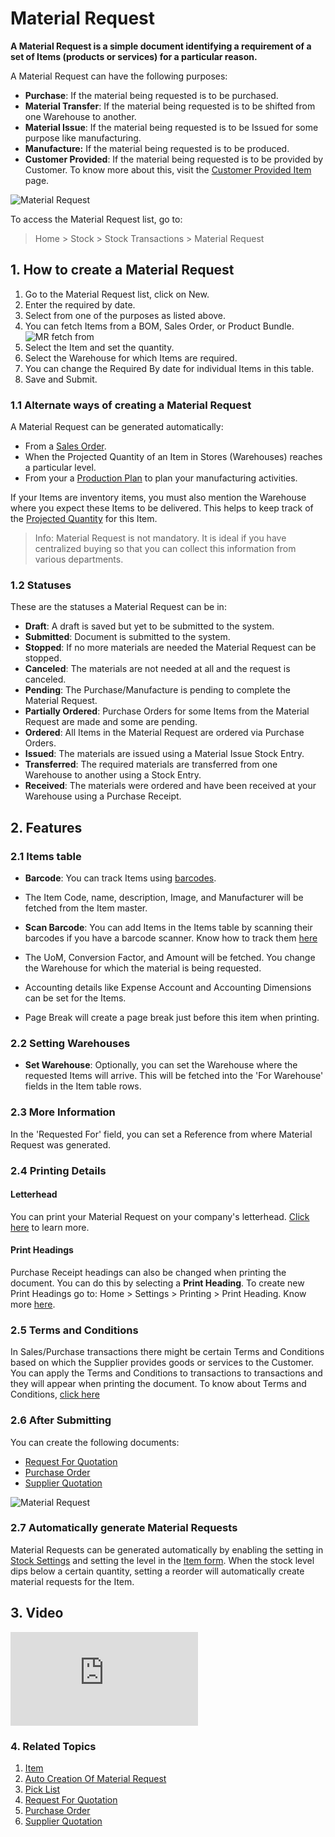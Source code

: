 <!-- add-breadcrumbs -->
# Material Request

**A Material Request is a simple document identifying a requirement of a set of Items (products or services) for a particular reason.**

A Material Request can have the following purposes:

* **Purchase**: If the material being requested is to be purchased.
* **Material Transfer**: If the material being requested is to be shifted from one Warehouse to another.
* **Material Issue**: If the material being requested is to be Issued for some purpose like manufacturing.
* **Manufacture:** If the material being requested is to be produced.
* **Customer Provided**: If the material being requested is to be provided by Customer. To know more about this, visit the [Customer Provided Item](/docs/user/manual/en/manufacturing/articles/customer-provided-items) page.

<img class="screenshot" alt="Material Request" src="{{docs_base_url}}/assets/img/buying/material-request-flowchart.png">

To access the Material Request list, go to:
> Home > Stock > Stock Transactions > Material Request

## 1. How to create a Material Request
1. Go to the Material Request list, click on New.
1. Enter the required by date.
1. Select from one of the purposes as listed above.
1. You can fetch Items from a BOM, Sales Order, or Product Bundle.
  ![MR fetch from](/docs/assets/img/stock/mr-fetch-from.png)
1. Select the Item and set the quantity.
1. Select the Warehouse for which Items are required.
1. You can change the Required By date for individual Items in this table.
1. Save and Submit.

### 1.1 Alternate ways of creating a Material Request
A Material Request can be generated automatically:

* From a [Sales Order](/docs/user/manual/en/selling/sales-order).
* When the Projected Quantity of an Item in Stores (Warehouses) reaches a particular level.
* From your a [Production Plan](/docs/user/manual/en/manufacturing/production-plan) to plan your manufacturing activities.

If your Items are inventory items, you must also mention the Warehouse where you expect these Items to be delivered. This helps to keep track of the [Projected Quantity](/docs/user/manual/en/stock/projected-quantity) for this Item.

> Info: Material Request is not mandatory. It is ideal if you have centralized
buying so that you can collect this information from various departments.

### 1.2 Statuses

These are the statuses a Material Request can be in:

* **Draft**: A draft is saved but yet to be submitted to the system.
* **Submitted**: Document is submitted to the system.
* **Stopped**: If no more materials are needed the Material Request can be stopped.
* **Canceled**: The materials are not needed at all and the request is canceled.
* **Pending**: The Purchase/Manufacture is pending to complete the Material Request.
* **Partially Ordered**: Purchase Orders for some Items from the Material Request are made and some are pending.
* **Ordered**: All Items in the Material Request are ordered via Purchase Orders.
* **Issued**: The materials are issued using a Material Issue Stock Entry.
* **Transferred**: The required materials are transferred from one Warehouse to another using a Stock Entry.
* **Received**: The materials were ordered and have been received at your Warehouse using a Purchase Receipt.

## 2. Features
### 2.1 Items table
* **Barcode**: You can track Items using [barcodes](/docs/user/manual/en/stock/articles/track-items-using-barcode).

* The Item Code, name, description, Image, and Manufacturer will be fetched from the Item master.

* **Scan Barcode**: You can add Items in the Items table by scanning their barcodes if you have a barcode scanner. Know how to track them [here](/docs/user/manual/en/stock/articles/track-items-using-barcode)

* The UoM, Conversion Factor, and Amount will be fetched. You change the Warehouse for which the material is being requested.

* Accounting details like Expense Account and Accounting Dimensions can be set for the Items.

* Page Break will create a page break just before this item when printing.

### 2.2 Setting Warehouses
* **Set Warehouse**: Optionally, you can set the Warehouse where the requested Items will arrive. This will be fetched into the 'For Warehouse' fields in the Item table rows.

### 2.3 More Information
In the 'Requested For' field, you can set a Reference from where Material Request was generated.

### 2.4 Printing Details
#### Letterhead
You can print your Material Request on your company's letterhead. [Click here](/docs/user/manual/en/setting-up/print/letter-head) to learn more.

#### Print Headings
Purchase Receipt headings can also be changed when printing the document. You can do this by selecting a **Print Heading**. To create new Print Headings go to: Home > Settings > Printing > Print Heading. Know more [here](/docs/user/manual/en/setting-up/print/print-headings).

### 2.5 Terms and Conditions
In Sales/Purchase transactions there might be certain Terms and Conditions based on which the Supplier provides goods or services to the Customer. You can apply the Terms and Conditions to transactions to transactions and they will appear when printing the document. To know about Terms and Conditions, [click here](/docs/user/manual/en/setting-up/print/terms-and-conditions)

### 2.6 After Submitting
You can create the following documents:

* [Request For Quotation](/docs/user/manual/en/buying/request-for-quotation)
* [Purchase Order](/docs/user/manual/en/buying/purchase-order)
* [Supplier Quotation](/docs/user/manual/en/buying/supplier-quotation)

<img class="screenshot" alt="Material Request" src="{{docs_base_url}}/assets/img/stock/material-request.png">


### 2.7 Automatically generate Material Requests

Material Requests can be generated automatically by enabling the setting in [Stock Settings](/docs/user/manual/en/stock/stock-settings#9-automatic-material-request) and setting the level in the [Item form](/docs/user/manual/en/stock/item#34-automatic-reordering). When the stock level dips below a certain quantity, setting a reorder will automatically create material requests for the Item.

## 3. Video
<div>
  <div class="embed-container">
    <iframe src="https://www.youtube.com/embed/55Gk2j7Q8Zw?rel=0" frameborder="0" allow="autoplay; encrypted-media" allowfullscreen>
    </iframe>
  </div>
</div>

### 4. Related Topics
1. [Item](/docs/user/manual/en/stock/item)
1. [Auto Creation Of Material Request](/docs/user/manual/en/stock/articles/auto-creation-of-material-request)
1. [Pick List](/docs/user/manual/en/stock/pick-list#23-create-pick-list-from-material-request)
1. [Request For Quotation](/docs/user/manual/en/buying/request-for-quotation)
1. [Purchase Order](/docs/user/manual/en/buying/purchase-order)
1. [Supplier Quotation](/docs/user/manual/en/buying/supplier-quotation)
